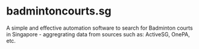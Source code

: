 # badmintoncourts.sg
A simple and effective automation software to search for Badminton courts in Singapore - aggregrating data from sources such as: ActiveSG, OnePA, etc.
